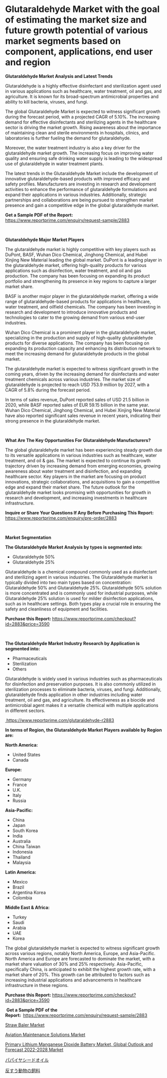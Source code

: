 <p><h1>Glutaraldehyde Market with the goal of estimating the market size and future growth potential of various market segments based on component, applications, end user and region</h1></p><p><strong>Glutaraldehyde Market Analysis and Latest Trends</strong></p>
<p><p>Glutaraldehyde is a highly effective disinfectant and sterilization agent used in various applications such as healthcare, water treatment, oil and gas, and agriculture. It is known for its broad-spectrum antimicrobial properties and ability to kill bacteria, viruses, and fungi.</p><p>The global Glutaraldehyde Market is expected to witness significant growth during the forecast period, with a projected CAGR of 5.10%. The increasing demand for effective disinfectants and sterilizing agents in the healthcare sector is driving the market growth. Rising awareness about the importance of maintaining clean and sterile environments in hospitals, clinics, and laboratories is further fueling the demand for glutaraldehyde.</p><p>Moreover, the water treatment industry is also a key driver for the glutaraldehyde market growth. The increasing focus on improving water quality and ensuring safe drinking water supply is leading to the widespread use of glutaraldehyde in water treatment plants.</p><p>The latest trends in the Glutaraldehyde Market include the development of innovative glutaraldehyde-based products with improved efficacy and safety profiles. Manufacturers are investing in research and development activities to enhance the performance of glutaraldehyde formulations and expand their applications in various industries. Additionally, strategic partnerships and collaborations are being pursued to strengthen market presence and gain a competitive edge in the global glutaraldehyde market.</p></p>
<p><strong>Get a Sample PDF of the Report:&nbsp;</strong> <a href="https://www.reportprime.com/enquiry/request-sample/2883">https://www.reportprime.com/enquiry/request-sample/2883</a></p>
<p>&nbsp;</p>
<p><strong>Glutaraldehyde Major Market Players</strong></p>
<p><p>The glutaraldehyde market is highly competitive with key players such as DuPont, BASF, Wuhan Dico Chemical, Jinghong Chemical, and Hubei Xinjing New Material leading the global market. DuPont is a leading player in the glutaraldehyde market, offering high-quality products for various applications such as disinfection, water treatment, and oil and gas production. The company has been focusing on expanding its product portfolio and strengthening its presence in key regions to capture a larger market share.</p><p>BASF is another major player in the glutaraldehyde market, offering a wide range of glutaraldehyde-based products for applications in healthcare, water treatment, and oilfield chemicals. The company has been investing in research and development to introduce innovative products and technologies to cater to the growing demand from various end-user industries.</p><p>Wuhan Dico Chemical is a prominent player in the glutaraldehyde market, specializing in the production and supply of high-quality glutaraldehyde products for diverse applications. The company has been focusing on expanding its production capacity and enhancing its distribution network to meet the increasing demand for glutaraldehyde products in the global market.</p><p>The glutaraldehyde market is expected to witness significant growth in the coming years, driven by the increasing demand for disinfectants and water treatment chemicals across various industries. The market size of glutaraldehyde is projected to reach USD 753.9 million by 2027, with a CAGR of 5.8% during the forecast period.</p><p>In terms of sales revenue, DuPont reported sales of USD 21.5 billion in 2020, while BASF reported sales of EUR 59.15 billion in the same year. Wuhan Dico Chemical, Jinghong Chemical, and Hubei Xinjing New Material have also reported significant sales revenue in recent years, indicating their strong presence in the glutaraldehyde market.</p></p>
<p>&nbsp;</p>
<p><strong>What Are The Key Opportunities For Glutaraldehyde Manufacturers?</strong></p>
<p><p>The global glutaraldehyde market has been experiencing steady growth due to its versatile applications in various industries such as healthcare, water treatment, and oil & gas. The market is expected to continue its growth trajectory driven by increasing demand from emerging economies, growing awareness about water treatment and disinfection, and expanding healthcare sector. Key players in the market are focusing on product innovations, strategic collaborations, and acquisitions to gain a competitive edge and expand their market share. The future outlook for the glutaraldehyde market looks promising with opportunities for growth in research and development, and increasing investments in healthcare infrastructure.</p></p>
<p><strong>Inquire or Share Your Questions If Any Before Purchasing This Report:</strong> <a href="https://www.reportprime.com/enquiry/pre-order/2883">https://www.reportprime.com/enquiry/pre-order/2883</a></p>
<p>&nbsp;</p>
<p><strong>Market Segmentation</strong></p>
<p><strong>The Glutaraldehyde Market Analysis by types is segmented into:</strong></p>
<p><ul><li>Glutaraldehyde 50%</li><li>Glutaraldehyde 25%</li></ul></p>
<p><p>Glutaraldehyde is a chemical compound commonly used as a disinfectant and sterilizing agent in various industries. The Glutaraldehyde market is typically divided into two main types based on concentration: Glutaraldehyde 50% and Glutaraldehyde 25%. Glutaraldehyde 50% solution is more concentrated and is commonly used for industrial purposes, while Glutaraldehyde 25% solution is used for milder disinfection applications, such as in healthcare settings. Both types play a crucial role in ensuring the safety and cleanliness of equipment and facilities.</p></p>
<p><strong>Purchase this Report:&nbsp;</strong><a href="https://www.reportprime.com/checkout?id=2883&price=3590">https://www.reportprime.com/checkout?id=2883&price=3590</a></p>
<p>&nbsp;</p>
<p><strong>The Glutaraldehyde Market Industry Research by Application is segmented into:</strong></p>
<p><ul><li>Pharmaceuticals</li><li>Sterilization</li><li>Others</li></ul></p>
<p><p>Glutaraldehyde is widely used in various industries such as pharmaceuticals for disinfection and preservation purposes. It is also commonly utilized in sterilization processes to eliminate bacteria, viruses, and fungi. Additionally, glutaraldehyde finds application in other industries including water treatment, oil and gas, and agriculture. Its effectiveness as a biocide and antimicrobial agent makes it a versatile chemical with multiple applications in different sectors.</p></p>
<p><a href="https://www.reportprime.com/glutaraldehyde-r2883">&nbsp;https://www.reportprime.com/glutaraldehyde-r2883</a></p>
<p><strong>In terms of Region, the Glutaraldehyde Market Players available by Region are:</strong></p>
<p>
    <p> <strong> North America: </strong>
        <ul>
            <li>United States</li>
            <li>Canada</li>
        </ul>
        </p> 
    <p> <strong> Europe: </strong>
        <ul>
            <li>Germany</li>
            <li>France</li>
            <li>U.K.</li>
            <li>Italy</li>
            <li>Russia</li>
        </ul>
        </p> 
    <p> <strong> Asia-Pacific: </strong>
        <ul>
            <li>China</li>
            <li>Japan</li>
            <li>South Korea</li>
            <li>India</li>
            <li>Australia</li>
            <li>China Taiwan</li>
            <li>Indonesia</li>
            <li>Thailand</li>
            <li>Malaysia</li>
        </ul>
        </p> 
    <p> <strong> Latin America: </strong>
        <ul>
            <li>Mexico</li>
            <li>Brazil</li>
            <li>Argentina Korea</li>
            <li>Colombia</li>
        </ul>
        </p> 
    <p> <strong> Middle East & Africa: </strong>
        <ul>
            <li>Turkey</li>
            <li>Saudi</li>
            <li>Arabia</li>
            <li>UAE</li>
            <li>Korea</li>
        </ul>
    </p>
    </p>
<p><p>The global glutaraldehyde market is expected to witness significant growth across various regions, notably North America, Europe, and Asia-Pacific. North America and Europe are forecasted to dominate the market, with a market share valuation of 30% and 25% respectively. Asia-Pacific, specifically China, is anticipated to exhibit the highest growth rate, with a market share of 20%. This growth can be attributed to factors such as increasing industrial applications and advancements in healthcare infrastructure in these regions.</p></p>
<p><strong>Purchase this Report: </strong><a href="https://www.reportprime.com/checkout?id=2883&price=3590">https://www.reportprime.com/checkout?id=2883&price=3590</a></p>
<p>&nbsp;<strong>Get a Sample PDF of the Report:&nbsp;&nbsp;</strong><a href="https://www.reportprime.com/enquiry/request-sample/2883">https://www.reportprime.com/enquiry/request-sample/2883</a></p>
<p><strong></strong></p>
<p><p><a href="https://www.linkedin.com/pulse/straw-baler-market-outlook-forecast-from-2024-2031-edgetrend-1g5pf">Straw Baler Market</a></p><p><a href="https://issuu.com/reportprime-2/docs/aviation-maintenance-solutions-market-size-2030.pp">Aviation Maintenance Solutions Market</a></p><p><a href="https://medium.com/@kaceyrath_40350/primary-lithium-manganese-dioxide-battery-market-global-outlook-and-forecast-2022-2028-market-4f60be870b78">Primary Lithium Manganese Dioxide Battery Market, Global Outlook and Forecast 2022-2028 Market</a></p><p><a href="https://medium.com/@roxanenader1/%E3%83%91%E3%83%91%E3%82%A4%E3%83%A4%E7%A8%AE%E5%AD%90%E6%B2%B9%E5%B8%82%E5%A0%B4%E3%81%AE%E6%B4%9E%E5%AF%9F-%E5%B8%82%E5%A0%B4%E3%83%97%E3%83%AC%E3%83%BC%E3%83%A4%E3%83%BC-%E5%B8%82%E5%A0%B4%E8%A6%8F%E6%A8%A1-%E5%9C%B0%E7%90%86%E7%9A%84%E5%9C%B0%E5%9F%9F-%E3%81%8A%E3%82%88%E3%81%B3%E4%BA%88%E6%B8%AC-2024%E5%B9%B4-2031%E5%B9%B4-8604c948d3a3">パパイヤシードオイル</a></p><p><a href="https://medium.com/@roxanenader1/%E5%8F%8D%E8%8A%BB%E5%8B%95%E7%89%A9%E3%81%AE%E9%A3%BC%E6%96%99%E5%B8%82%E5%A0%B4%E5%88%86%E6%9E%90%E3%83%AC%E3%83%9D%E3%83%BC%E3%83%88-%E5%9C%B0%E5%9F%9F%E5%88%A5-%E3%82%BF%E3%82%A4%E3%83%97%E5%88%A5-%E5%8F%8D%E8%8A%BB%E5%8B%95%E7%89%A9%E9%A3%BC%E6%96%99%E3%83%97%E3%83%AC%E3%83%9F%E3%83%83%E3%82%AF%E3%82%B9-%E5%8F%8D%E8%8A%BB%E5%8B%95%E7%89%A9%E9%A3%BC%E6%96%99%E6%BF%83%E7%B8%AE%E7%89%A9-%E5%8F%8D%E8%8A%BB%E5%8B%95%E7%89%A9%E9%A3%BC%E6%96%99%E5%8E%9F%E6%96%99-%E3%81%8A%E3%82%88%E3%81%B3%E7%94%A8%E9%80%94%E5%88%A5-%E7%89%9B-%E5%AD%90%E7%89%9B-%E7%BE%8A-%E3%81%9D%E3%81%AE%E4%BB%96-2024%E5%B9%B4%E3%81%8B%E3%82%892031%E5%B9%B4%E3%81%BE%E3%81%A7%E3%81%AE%E4%B8%96%E7%95%8C%E3%81%AE%E6%B4%9E%E5%AF%9F-8c510b91c47a">反すう動物の飼料</a></p></p>